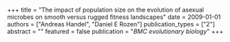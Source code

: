 +++
title = "The impact of population size on the evolution of asexual microbes on smooth versus rugged fitness landscapes"
date = 2009-01-01
authors = ["Andreas Handel", "Daniel E Rozen"]
publication_types = ["2"]
abstract = ""
featured = false
publication = "*BMC evolutionary biology*"
+++

